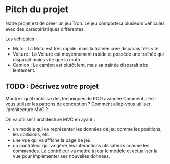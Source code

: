 # Pitch du projet

Notre projet est de créer un jeu Tron.
Le jeu comportera plusieurs véhicules avec des caractéristiques différentes.

Les véhicules :
- Moto : La Moto est très rapide, mais la traînée crée disparais très vite.
- Voiture : La Voiture est moyennement rapide et possède une traînée qui disparaît moins vite que la moto.
- Camion : Le camion est plutôt lent, mais sa traînée disparaît très lentement.

## TODO : Décrivez votre projet
Montrez qu'il mobilise des techniques de POO avancée
Comment allez-vous utiliser les patrons de conception ?
Comment allez-vous utiliser l'architecture MVC ?

On va utiliser l'architecture MVC en ayant :
- un modèle qui va représenter les données de jeu comme les positions, les collisions, etc.
- une vue qui va affiche la page de jeu
- un contrôleur qui va gérer les interactions utilisateurs comme les commandes. Le contrôleur va mettre à jour le modèle et actualiser la vue pour implémenter ses nouvelles données.